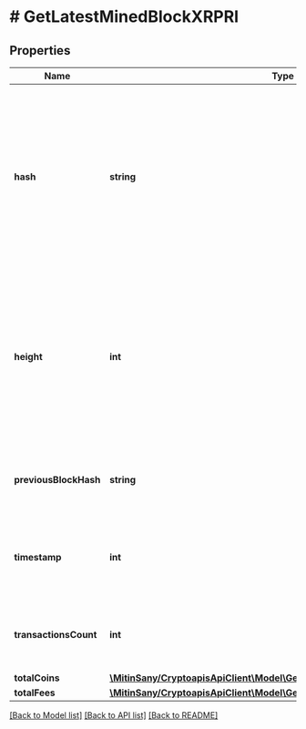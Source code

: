 # # GetLatestMinedBlockXRPRI

## Properties

Name | Type | Description | Notes
------------ | ------------- | ------------- | -------------
**hash** | **string** | Represents the hash of the block, which is its unique identifier. It represents a cryptographic digital fingerprint made by hashing the block header twice through the SHA256 algorithm. |
**height** | **int** | Represents the number of blocks in the blockchain preceding this specific block. Block numbers have no gaps. A blockchain usually starts with block 0 called the \&quot;Genesis block\&quot;. |
**previousBlockHash** | **string** | Represents the hash of the previous block, also known as the parent block. |
**timestamp** | **int** | Defines the exact date/time when this block was mined in Unix Timestamp. |
**transactionsCount** | **int** | Represents the total number of all transactions as part of this block. |
**totalCoins** | [**\MitinSany/CryptoapisApiClient\Model\GetLatestMinedBlockXRPRITotalCoins**](GetLatestMinedBlockXRPRITotalCoins.md) |  |
**totalFees** | [**\MitinSany/CryptoapisApiClient\Model\GetLatestMinedBlockXRPRITotalFees**](GetLatestMinedBlockXRPRITotalFees.md) |  |

[[Back to Model list]](../../README.md#models) [[Back to API list]](../../README.md#endpoints) [[Back to README]](../../README.md)
